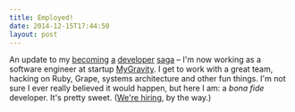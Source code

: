 ```yaml
---
title: Employed!
date: 2014-12-15T17:44:50
layout: post
---
```


An update to my [becoming](http://henrystanley.com/2014/08/25/the-twelve-second-code-year-part-1/) [a](http://henrystanley.com/2014/09/07/the-twelve-second-code-year-part-2/) [developer](http://henrystanley.com/2014/09/29/the-twelve-second-code-year-part-3/) [saga](http://henrystanley.com/2014/11/05/the-twelve-second-code-year-part-4/) – I'm now working as a software engineer at startup [MyGravity](http://mygravity.co). I get to work with a great team, hacking on Ruby, Grape, systems architecture and other fun things. I'm not sure I ever really believed it would happen, but here I am: a _bona fide_ developer. It's pretty sweet. ([We're hiring](https://angel.co/mygravity/jobs), by the way.)
